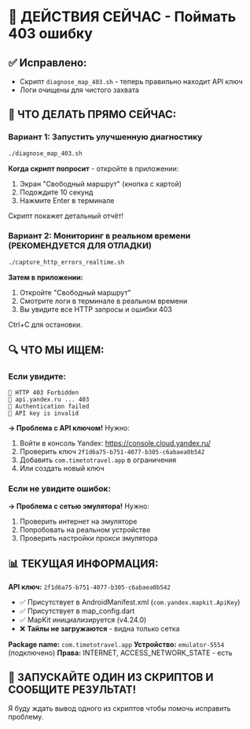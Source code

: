 # 🎯 ДЕЙСТВИЯ СЕЙЧАС - Поймать 403 ошибку

## ✅ Исправлено:
- Скрипт `diagnose_map_403.sh` - теперь правильно находит API ключ
- Логи очищены для чистого захвата

## 📱 ЧТО ДЕЛАТЬ ПРЯМО СЕЙЧАС:

### Вариант 1: Запустить улучшенную диагностику
```bash
./diagnose_map_403.sh
```

**Когда скрипт попросит** - откройте в приложении:
1. Экран "Свободный маршрут" (кнопка с картой)
2. Подождите 10 секунд
3. Нажмите Enter в терминале

Скрипт покажет детальный отчёт!

### Вариант 2: Мониторинг в реальном времени (РЕКОМЕНДУЕТСЯ ДЛЯ ОТЛАДКИ)
```bash
./capture_http_errors_realtime.sh
```

**Затем в приложении:**
1. Откройте "Свободный маршрут"
2. Смотрите логи в терминале в реальном времени
3. Вы увидите все HTTP запросы и ошибки 403

Ctrl+C для остановки.

## 🔍 ЧТО МЫ ИЩЕМ:

### Если увидите:
```
🔴 HTTP 403 Forbidden
🔴 api.yandex.ru ... 403
🔴 Authentication failed
🔴 API key is invalid
```

**→ Проблема с API ключом!** Нужно:
1. Войти в консоль Yandex: https://console.cloud.yandex.ru/
2. Проверить ключ `2f1d6a75-b751-4077-b305-c6abaea0b542`
3. Добавить `com.timetotravel.app` в ограничения
4. Или создать новый ключ

### Если не увидите ошибок:
**→ Проблема с сетью эмулятора!** Нужно:
1. Проверить интернет на эмуляторе
2. Попробовать на реальном устройстве
3. Проверить настройки прокси эмулятора

## 📊 ТЕКУЩАЯ ИНФОРМАЦИЯ:

**API ключ:** `2f1d6a75-b751-4077-b305-c6abaea0b542`
- ✅ Присутствует в AndroidManifest.xml (`com.yandex.mapkit.ApiKey`)
- ✅ Присутствует в map_config.dart
- ✅ MapKit инициализируется (v4.24.0)
- ❌ **Тайлы не загружаются** - видна только сетка

**Package name:** `com.timetotravel.app`
**Устройство:** `emulator-5554` (подключено)
**Права:** INTERNET, ACCESS_NETWORK_STATE - есть

## 🚀 ЗАПУСКАЙТЕ ОДИН ИЗ СКРИПТОВ И СООБЩИТЕ РЕЗУЛЬТАТ!

Я буду ждать вывод одного из скриптов чтобы помочь исправить проблему.

